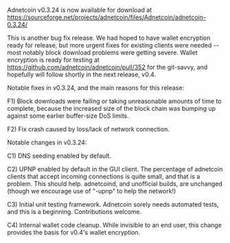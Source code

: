 Adnetcoin v0.3.24 is now available for download at
https://sourceforge.net/projects/adnetcoin/files/Adnetcoin/adnetcoin-0.3.24/

This is another bug fix release.  We had hoped to have wallet encryption ready for release, but more urgent fixes for existing clients were needed -- most notably block download problems were getting severe.  Wallet encryption is ready for testing at https://github.com/adnetcoin/adnetcoin/pull/352 for the git-savvy, and hopefully will follow shortly in the next release, v0.4.

Notable fixes in v0.3.24, and the main reasons for this release:

F1) Block downloads were failing or taking unreasonable amounts of time to complete, because the increased size of the block chain was bumping up against some earlier buffer-size DoS limits.

F2) Fix crash caused by loss/lack of network connection.

Notable changes in v0.3.24:

C1) DNS seeding enabled by default.

C2) UPNP enabled by default in the GUI client.  The percentage of adnetcoin clients that accept incoming connections is quite small, and that is a problem.  This should help.  adnetcoind, and unofficial builds, are unchanged (though we encourage use of "-upnp" to help the network!)

C3) Initial unit testing framework.  Adnetcoin sorely needs automated tests, and this is a beginning.  Contributions welcome.

C4) Internal wallet code cleanup.  While invisible to an end user, this change provides the basis for v0.4's wallet encryption.

